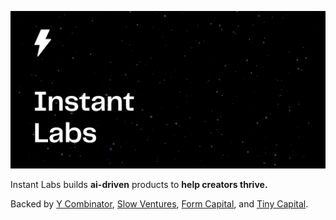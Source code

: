 ![Cover logo](./profile/cover.svg)

Instant Labs builds **ai-driven** products to **help creators thrive.**

Backed by [Y Combinator](https://ycombinator.com), [Slow Ventures](https://slow.co), [Form Capital](https://formcapital.com/), and [Tiny Capital](https://tiny.com).
